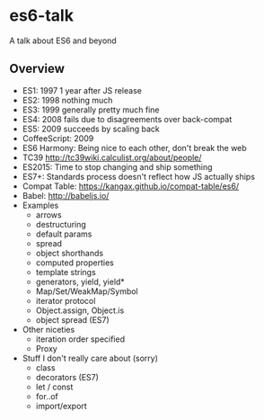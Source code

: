 # es6-talk

A talk about ES6 and beyond

## Overview

* ES1: 1997 1 year after JS release
* ES2: 1998 nothing much
* ES3: 1999 generally pretty much fine
* ES4: 2008 fails due to disagreements over back-compat
* ES5: 2009 succeeds by scaling back
* CoffeeScript: 2009
* ES6 Harmony: Being nice to each other, don't break the web
* TC39 http://tc39wiki.calculist.org/about/people/
* ES2015: Time to stop changing and ship something
* ES7+: Standards process doesn't reflect how JS actually ships
* Compat Table: https://kangax.github.io/compat-table/es6/
* Babel: http://babeljs.io/
* Examples
  - arrows
  - destructuring
  - default params
  - spread
  - object shorthands
  - computed properties
  - template strings
  - generators, yield, yield*
  - Map/Set/WeakMap/Symbol
  - iterator protocol
  - Object.assign, Object.is
  - object spread (ES7)
* Other niceties
  - iteration order specified
  - Proxy
* Stuff I don't really care about (sorry)
  - class
  - decorators (ES7)
  - let / const
  - for..of
  - import/export

